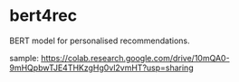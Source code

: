 # bert4rec
BERT model for personalised recommendations.

sample: https://colab.research.google.com/drive/10mQA0-9mHQpbwTJE4THKzgHg0vl2vmHT?usp=sharing
